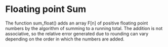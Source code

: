 # Floating point Sum

The function sum_float() adds an array F[n] of positive floating point numbers by the algorithm of summing to a running total. The addition is not associative, so the relative error generated due to rounding can vary depending on the order in which the numbers are added.
